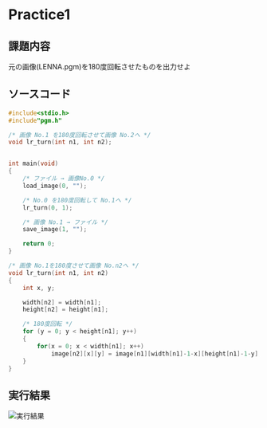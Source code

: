 # Practice1

## 課題内容
元の画像(LENNA.pgm)を180度回転させたものを出力せよ

## ソースコード
```c
#include<stdio.h>
#include"pgm.h"

/* 画像 No.1 を180度回転させて画像 No.2へ */
void lr_turn(int n1, int n2);


int main(void)
{
    /* ファイル → 画像No.0 */
    load_image(0, "");

    /* No.0 を180度回転して No.1へ */
    lr_turn(0, 1);

    /* 画像 No.1 → ファイル */
    save_image(1, "");

    return 0;
}

/* 画像 No.1を180度させて画像 No.n2へ */
void lr_turn(int n1, int n2)
{
    int x, y;

    width[n2] = width[n1];
    height[n2] = height[n1];

    /* 180度回転 */
    for (y = 0; y < height[n1]; y++)
    {
        for(x = 0; x < width[n1]; x++)
            image[n2][x][y] = image[n1][width[n1]-1-x][height[n1]-1-y];
    }
}

```

## 実行結果
![実行結果](https://github.com/YoshitakaKido/Multimedia_Exercise/practice1_0420/practice1.pgm)
